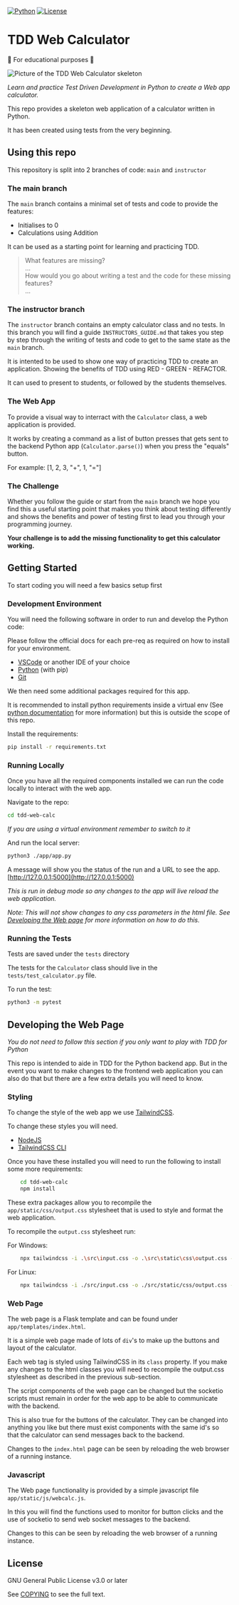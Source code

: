 [![Python](https://img.shields.io/badge/Made%20with-Python-1f425f.svg)](https://www.python.org/)
[![License](https://img.shields.io/badge/license-GPL%20v3.0-brightgreen.svg)](COPYING)

# TDD Web Calculator

🏫 For educational purposes 🏫

![Picture of the TDD Web Calculator skeleton](images/tdd-web-calc-skeleton.png)

*Learn and practice Test Driven Development in Python to create a Web app calculator.*

This repo provides a skeleton web application of a calculator written in Python.  

It has been created using tests from the very beginning.

## Using this repo

This repository is split into 2 branches of code: `main` and `instructor`

### The main branch

The `main` branch contains a minimal set of tests and code to provide the features:

  * Initialises to 0
  * Calculations using Addition
  
It can be used as a starting point for learning and practicing TDD. 

> What features are missing?  
> ...  
> How would you go about writing a test and the code for these missing features?  
> ...  

### The instructor branch

The `instructor` branch contains an empty calculator class and no tests. In this branch you will find a guide `INSTRUCTORS_GUIDE.md` that takes you step by step through the writing of tests and code to get to the same state as the `main` branch.

It is intented to be used to show one way of practicing TDD to create an application. Showing the benefits of TDD using RED - GREEN - REFACTOR.

It can used to present to students, or followed by the students themselves.

### The Web App

To provide a visual way to interract with the `Calculator` class, a web application is provided.

It works by creating a command as a list of button presses that gets sent to the backend Python app (`Calculator.parse()`) when you press the "equals" button.

For example: [1, 2, 3, "+", 1, "="]

### The Challenge

Whether you follow the guide or start from the `main` branch we hope you find this a useful starting point that makes you think about testing differently and shows the benefits and power of testing first to lead you through your programming journey.

**Your challenge is to add the missing functionality to get this calculator working.**

## Getting Started

To start coding you will need a few basics setup first

### Development Environment

You will need the following software in order to run and develop the Python code:

Please follow the official docs for each pre-req as required on how to install for your environment.

  * [VSCode](https://code.visualstudio.com/) or another IDE of your choice
  * [Python](https://www.python.org/downloads) (with pip)
  * [Git](https://git-scm.com/download)

We then need some additional packages required for this app.

It is recommended to install python requirements inside a virtual env (See [python documentation](https://docs.python.org/3/tutorial/venv.html) for more information) but this is outside the scope of this repo.

Install the requirements:

```bash
pip install -r requirements.txt
```

### Running Locally

Once you have all the required components installed we can run the code
locally to interact with the web app.

Navigate to the repo:

```bash
cd tdd-web-calc
```

*If you are using a virtual environment remember to switch to it*

And run the local server:

```bash
python3 ./app/app.py
```

A message will show you the status of the run and a URL to see the app. [http://127.0.0.1:5000](http://127.0.0.1:5000)

*This is run in debug mode so any changes to the app will live reload the web application.*

*Note: This will not show changes to any css parameters in the html file. See [Developing the Web page](#developing-the-web-page) for more information on how to do this.*

### Running the Tests

Tests are saved under the `tests` directory

The tests for the `Calculator` class should live in the `tests/test_calculator.py` file.

To run the test:

```bash
python3 -m pytest
```

## Developing the Web Page

*You do not need to follow this section if you only want to play with TDD for Python*

This repo is intended to aide in TDD for the Python backend app. But in the event you want to make changes to the frontend web application you can also do that but there are a few extra details you will need to know.

### Styling

To change the style of the web app we use [TailwindCSS](https://tailwindcss.com).

To change these styles you will need.

-   [NodeJS](https://nodejs.org/en/download/)
-   [TailwindCSS CLI](https://tailwindcss.com/docs/installation)

Once you have these installed you will need to run the following to install some more requirements:

```bash
    cd tdd-web-calc
    npm install
```

These extra packages allow you to recompile the `app/static/css/output.css` stylesheet that is used to style and format the web application.

To recompile the `output.css` stylesheet run:

For Windows:

```bash
    npx tailwindcss -i .\src\input.css -o .\src\static\css\output.css --watch     <<-- For Windows
```

For Linux:

```bash
    npx tailwindcss -i ./src/input.css -o ./src/static/css/output.css --watch     <<-- For Linux/MacOS
```

### Web Page

The web page is a Flask template and can be found under `app/templates/index.html`.

It is a simple web page made of lots of `div`'s to make up the buttons and layout of the calculator.

Each web tag is styled using TailwindCSS in its `class` property. If you make any changes to the html classes you will need to recompile the output.css stylesheet as described in the previous sub-section.

The script components of the web page can be changed but the socketio scripts must remain in order for the web app to be able to communicate with the backend.

This is also true for the buttons of the calculator. They can be changed into anything you like but there must exist components with the same id's so that the calculator can send messages back to the backend.

Changes to the `index.html` page can be seen by reloading the web browser of a running instance.

### Javascript

The Web page functionality is provided by a simple javascript file `app/static/js/webcalc.js`.

In this you will find the functions used to monitor for button clicks and the use of socketio to send web socket messages to the backend.

Changes to this can be seen by reloading the web browser of a running instance.

License
-------

GNU General Public License v3.0 or later

See [COPYING](COPYING) to see the full text.
